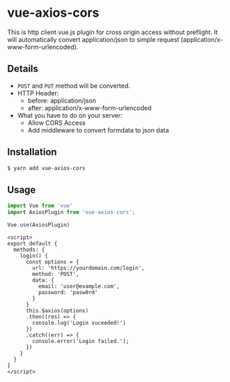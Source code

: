 # vue-axios-cors
This is http client vue.js plugin for cross origin access without preflight. It will automatically convert application/json to simple request (application/x-www-form-urlencoded).

## Details
- `POST` and `PUT` method will be converted.
- HTTP Header: 
  - before: application/json
  - after: application/x-www-form-urlencoded
- What you have to do on your server:
  - Allow CORS Access
  - Add middleware to convert formdata to json data


## Installation
```bash
$ yarn add vue-axios-cors
```

## Usage
```main.js
import Vue from 'vue'
import AxiosPlugin from 'vue-axios-cors';

Vue.use(AxiosPlugin)
```


```App.vue
<script>
export default {
  methods: {
    login() {
      const options = {
        url: 'https://yourdomain.com/login',
        method: 'POST',
        data: {
          email: 'user@example.com',
          password: 'pasw0rd'
        }
      }
      this.$axios(options)
      .then((res) => {
        console.log('Login suceeded!')
      })
      .catch((err) => {
        console.error('Login failed.');
      })
    }
  }
}
</script>
```
